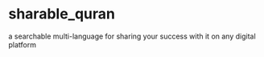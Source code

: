 # sharable_quran
a searchable multi-language for sharing your success with it on any digital platform 
